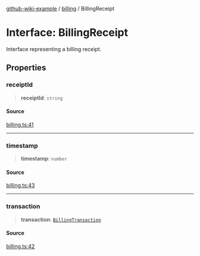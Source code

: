 [github-wiki-example](../wiki/Home) / [billing](../wiki/billing) / BillingReceipt

# Interface: BillingReceipt

Interface representing a billing receipt.

## Properties

### receiptId

> **receiptId**: `string`

#### Source

[billing.ts:41](https://github.com/tgreyuk/typedoc-plugin-markdown-examples/blob/4bb8c5d/examples/04-typedoc-github-wiki-theme/src/billing.ts#L41)

***

### timestamp

> **timestamp**: `number`

#### Source

[billing.ts:43](https://github.com/tgreyuk/typedoc-plugin-markdown-examples/blob/4bb8c5d/examples/04-typedoc-github-wiki-theme/src/billing.ts#L43)

***

### transaction

> **transaction**: [`BillingTransaction`](../wiki/billing.Interface.BillingTransaction)

#### Source

[billing.ts:42](https://github.com/tgreyuk/typedoc-plugin-markdown-examples/blob/4bb8c5d/examples/04-typedoc-github-wiki-theme/src/billing.ts#L42)
